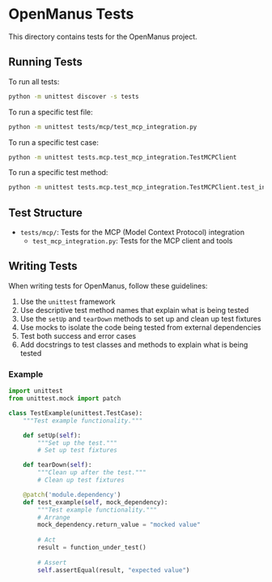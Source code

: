 # OpenManus Tests

This directory contains tests for the OpenManus project.

## Running Tests

To run all tests:

```bash
python -m unittest discover -s tests
```

To run a specific test file:

```bash
python -m unittest tests/mcp/test_mcp_integration.py
```

To run a specific test case:

```bash
python -m unittest tests.mcp.test_mcp_integration.TestMCPClient
```

To run a specific test method:

```bash
python -m unittest tests.mcp.test_mcp_integration.TestMCPClient.test_initialize
```

## Test Structure

- `tests/mcp/`: Tests for the MCP (Model Context Protocol) integration
  - `test_mcp_integration.py`: Tests for the MCP client and tools

## Writing Tests

When writing tests for OpenManus, follow these guidelines:

1. Use the `unittest` framework
2. Use descriptive test method names that explain what is being tested
3. Use the `setUp` and `tearDown` methods to set up and clean up test fixtures
4. Use mocks to isolate the code being tested from external dependencies
5. Test both success and error cases
6. Add docstrings to test classes and methods to explain what is being tested

### Example

```python
import unittest
from unittest.mock import patch

class TestExample(unittest.TestCase):
    """Test example functionality."""

    def setUp(self):
        """Set up the test."""
        # Set up test fixtures

    def tearDown(self):
        """Clean up after the test."""
        # Clean up test fixtures

    @patch('module.dependency')
    def test_example(self, mock_dependency):
        """Test example functionality."""
        # Arrange
        mock_dependency.return_value = "mocked value"
        
        # Act
        result = function_under_test()
        
        # Assert
        self.assertEqual(result, "expected value")
